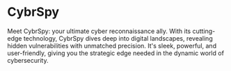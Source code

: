 # CybrSpy
Meet CybrSpy: your ultimate cyber reconnaissance ally. With its cutting-edge technology, CybrSpy dives deep into digital landscapes, revealing hidden vulnerabilities with unmatched precision. It's sleek, powerful, and user-friendly, giving you the strategic edge needed in the dynamic world of cybersecurity. 
